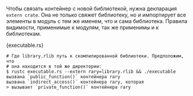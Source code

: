 Чтобы связать контейнер с новой библиотекой, нужна декларация `extern crate`.
Она не только свяжет библиотеку, но и импортирует все элементы в модуль
с тем же именем, что и сама библиотека.
Правила видимости, применимые к модулям, так же применимы и к библиотекам.

{executable.rs}

```
# Где library.rlib путь к скомпилированной библиотеки. Предположим, что
# она находится в той же директории:
$ rustc executable.rs --extern rary=library.rlib && ./executable
вызвана `public_function()` контейнера rary
вызвана `indirect_access()` контейнера rary, которая
> вызывает `private_function()` контейнера rary
```
